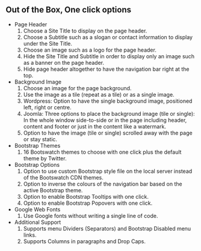 ## Out of the Box, One click options

* Page Header
  1. Choose a Site Title to display on the page header.
  2. Choose a Subtitle such as a slogan or contact information to display under the Site Title.
  3. Choose an image such as a logo for the page header.
  4. Hide the Site Title and Subtitle in order to display only an image such as a banner on the page header.
  5. Hide page header altogether to have the navigation bar right at the top.
* Background Image
  1. Choose an image for the page background.
  2. Use the image as a tile (repeat as a tile) or as a single image.
  3. Wordpress: Option to have the single background image, positioned left, right or centre.
  4. Joomla: Three options to place the background image (tile or single): In the whole window side-to-side or in the page including header, content and footer or just in the content like a watermark.
  5. Option to have the image (tile or single) scrolled away with the page or stay static.
* Bootstrap Themes
  1. 16 Bootswatch themes to choose with one click plus the default theme by Twitter.
* Bootstrap Options
  1. Option to use custom Bootstrap style file on the local server instead of the Bootswatch CDN themes.
  2. Option to inverse the colours of the navigation bar based on the active Bootstrap theme.
  3. Option to enable Bootstrap Tooltips with one click.
  4. Option to enable Bootstrap Popovers with one click.
* Google Web Fonts
  1. Use Google fonts without writing a single line of code.
* Additional Support
  1. Supports menu Dividers (Separators) and Bootstrap Disabled menu links.
  2. Supports Columns in paragraphs and Drop Caps.
